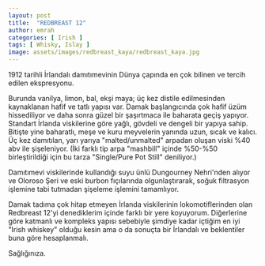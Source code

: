 ```yaml
---
layout: post
title:  "REDBREAST 12"
author: emrah
categories: [ Irish ]
tags: [ Whisky, Islay ]
image: assets/images/redbreast_kaya/redbreast_kaya.jpg
---
```


1912 tarihli İrlandalı damıtımevinin Dünya çapında en çok bilinen ve tercih edilen ekspresyonu.

Burunda vanilya, limon, bal, ekşi maya; üç kez distile edilmesinden kaynaklanan hafif ve tatlı yapısı var.
Damak başlangıcında çok hafif üzüm hissediliyor ve daha sonra güzel bir şaşırtmaca ile baharata geçiş yapıyor. Standart İrlanda viskilerine göre yağlı, gövdeli ve dengeli bir yapıya sahip.
Bitişte yine baharatlı, meşe ve kuru meyvelerin yanında uzun, sıcak ve kalıcı.
Üç kez damıtılan, yarı yarıya "malted/unmalted" arpadan oluşan viski %40 abv ile şişeleniyor. (İki farklı tip arpa "mashbill" içinde %50-%50 birleştirildiği için bu tarza "Single/Pure Pot Still" deniliyor.)

Damıtımevi viskilerinde kullandığı suyu ünlü Dungourney Nehri'nden alıyor ve Oloroso Şeri ve eski burbon fıçılarında olgunlaştırarak, soğuk filtrasyon işlemine tabi tutmadan şişeleme işlemini tamamlıyor.

Damak tadıma çok hitap etmeyen İrlanda viskilerinin lokomotiflerinden olan Redbreast 12'yi denediklerim içinde farklı bir yere koyuyorum. Diğerlerine göre katmanlı ve kompleks yapısı sebebiyle şimdiye kadar içtiğim en iyi "Irish whiskey" olduğu kesin ama o da sonuçta bir İrlandalı ve beklentiler buna göre hesaplanmalı. 

Sağlığınıza. 
